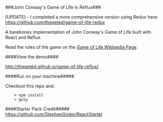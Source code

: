 ###John Conway's Game of Life in Reflux###

[UPDATE] - I completed a more comprehensive version using Redux here: https://github.com/thepeted/game-of-life-redux

A barebones implementation of John Conway's Game of Life built with React and Reflux.

Read the rules of the game on the [Game of Life Wikipedia Page](https://en.wikipedia.org/wiki/Conway%27s_Game_of_Life).

####View the demo####

http://thepeted.github.io/game-of-life-reflux/

####Run on your machine#####

Checkout this repo and:

```
	> npm install
	> gulp
```

####Starter Pack Credit#####
https://github.com/StephenGrider/ReactStarter
